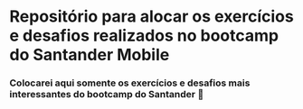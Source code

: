 # Repositório para alocar os exercícios e desafios realizados no bootcamp do Santander Mobile

### Colocarei aqui somente os exercícios e desafios mais interessantes do bootcamp do Santander :call_me_hand:

